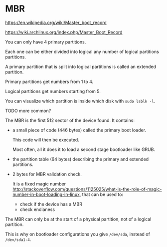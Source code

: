 # MBR

<https://en.wikipedia.org/wiki/Master_boot_record>

<https://wiki.archlinux.org/index.php/Master_Boot_Record>

You can only have 4 primary partitions.

Each one can be either divided into logical any number of logical partitions partitions.

A primary partition that is split into logical partitions is called an extended partition.

Primary partitions get numbers from 1 to 4.

Logical partitions get numbers starting from 5.

You can visualize which partition is inside which disk with `sudo lsblk -l`.

TODO more common?

The MBR is the first 512 sector of the device found. It contains:

-   a small piece of code (446 bytes) called the primary boot loader.

    This code will then be executed.

    Most often, all it does it to load a second stage bootloader like GRUB.

-   the partition table (64 bytes) describing the primary and extended partitions.

-   2 bytes for MBR validation check.

    It is a fixed magic number <http://stackoverflow.com/questions/1125025/what-is-the-role-of-magic-number-in-boot-loading-in-linux>, that can be used to:

    - check if the device has a MBR
    - check endianess

The MBR can only be at the start of a physical partition, not of a logical partition.

This is why on bootloader configurations you give `/dev/sda`, instead of `/dev/sda1-4`.
